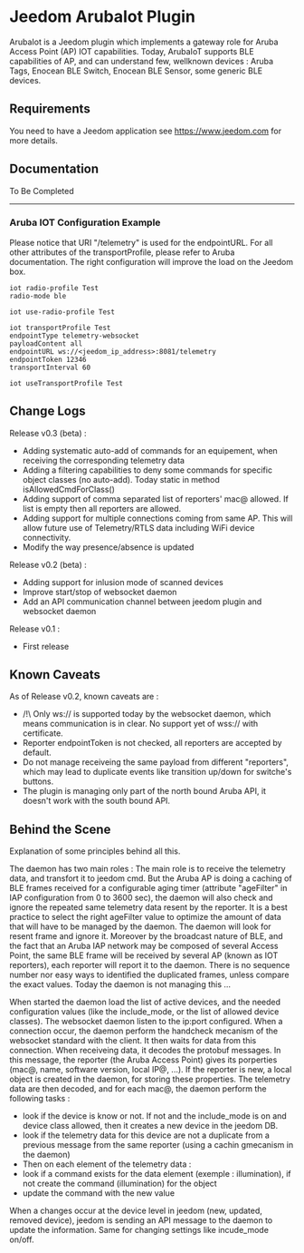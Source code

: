 # Jeedom ArubaIot Plugin

ArubaIot is a Jeedom plugin which implements a gateway role for Aruba Access Point (AP) IOT capabilities.
Today, ArubaIoT supports BLE capabilities of AP, and can understand few, wellknown devices : Aruba Tags, Enocean BLE Switch, Enocean BLE Sensor, some generic BLE devices.


## Requirements

You need to have a Jeedom application see https://www.jeedom.com for more details.

## Documentation

To Be Completed

---

### Aruba IOT Configuration Example

Please notice that URI "/telemetry" is used for the endpointURL. For all other attributes of the transportProfile, please refer to Aruba documentation. The right configuration will improve the load on the Jeedom box.


```cli
iot radio-profile Test
radio-mode ble

iot use-radio-profile Test

iot transportProfile Test
endpointType telemetry-websocket
payloadContent all
endpointURL ws://<jeedom_ip_address>:8081/telemetry
endpointToken 12346
transportInterval 60

iot useTransportProfile Test
```

## Change Logs

Release v0.3 (beta) :
- Adding systematic auto-add of commands for an equipement, when receiving the corresponding telemetry data
- Adding a filtering capabilities to deny some commands for specific object classes (no auto-add). Today static in method isAllowedCmdForClass()
- Adding support of comma separated list of reporters' mac@ allowed. If list is empty then all reporters are allowed.
- Adding support for multiple connections coming from same AP. This will allow future use of Telemetry/RTLS data including WiFi device connectivity.
- Modify the way presence/absence is updated


Release v0.2 (beta) :
- Adding support for inlusion mode of scanned devices
- Improve start/stop of websocket daemon
- Add an API communication channel between jeedom plugin and websocket daemon

Release v0.1 :
- First release


## Known Caveats

As of Release v0.2, known caveats are :
- /!\ Only ws:// is supported today by the websocket daemon, which means communication is in clear. No support yet of wss:// with certificate.
- Reporter endpointToken is not checked, all reporters are accepted by default.
- Do not manage receiveing the same payload from different "reporters", which may lead to duplicate events like transition up/down for switche's buttons.
- The plugin is managing only part of the north bound Aruba API, it doesn't work with the south bound API.

## Behind the Scene

Explanation of some principles behind all this.

The daemon has two main roles :
The main role is to receive the telemetry data, and transfort it to jeedom cmd.
But the Aruba AP is doing a caching of BLE frames received for a configurable aging timer (attribute "ageFilter" in IAP configuration from 0 to 3600 sec), the daemon will also check and ignore the repeated same telemetry data resent by the reporter. It is a best practice to select the right ageFilter value to optimize the amount of data that will have to be managed by the daemon.
The daemon will look for resent frame and ignore it.
Moreover by the broadcast nature of BLE, and the fact that an Aruba IAP network may be composed of several Access Point, the same BLE frame will be received by several AP (known as IOT reporters), each reporter will report it to the daemon.
There is no sequence number nor easy ways to identified the duplicated frames, unless compare the exact values. Today the daemon is not managing this ...

When started the daemon load the list of active devices, and the needed configuration values (like the include_mode, or the list of allowed device classes).
The websocket daemon listen to the ip:port configured.
When a connection occur, the daemon perform the handcheck mecanism of the websocket standard with the client. It then waits for data from this connection.
When receiveing data, it decodes the protobuf messages. In this message, the reporter (the Aruba Access Point) gives its porperties (mac@, name, software version, local IP@, ...).
If the reporter is new, a local object is created in the daemon, for storing these properties.
The telemetry data are then decoded, and for each mac@, the daemon perform the following tasks :
- look if the device is know or not. If not and the include_mode is on and device class allowed, then it creates a new device in the jeedom DB.
- look if the telemetry data for this device are not a duplicate from a previous message from the same reporter (using a cachin gmecanism in the daemon)
- Then on each element of the telemetry data :
- look if a command exists for the data element (exemple : illumination), if not create the command (illumination) for the object
- update the command with the new value

When a changes occur at the device level in jeedom (new, updated, removed device), jeedom is sending an API message to the daemon to update the information.
Same for changing settings like incude_mode on/off.

